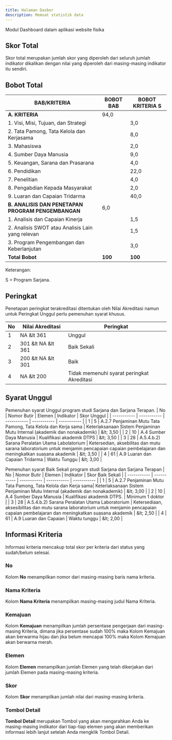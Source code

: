 ```yaml
---
title: Halaman Dasbor
description: Memuat statistik data
---
```


Modul Dashboard dalam aplikasi website fisika

## Skor Total
Skor total merupakan jumlah skor yang diperoleh dari seluruh jumlah indikator dikalikan dengan nilai yang diperoleh dari masing-masing indikator itu sendiri. 

## Bobot Total

| BAB/KRITERIA | BOBOT BAB | BOBOT KRITERIA S | 
| ----------- | ----------- | ----------- |  
| **A. KRITERIA** | 94,0 |
| 1. Visi, Misi, Tujuan, dan Strategi | | 3,0 | 
| 2. Tata Pamong, Tata Kelola dan Kerjasama | | 8,0 | 
| 3. Mahasiswa |  | 2,0 | 
| 4. Sumber Daya Manusia | | 9,0 |
| 5. Keuangan, Sarana dan Prasarana | | 4,0 | 
| 6. Pendidikan | | 22,0 |
| 7. Penelitian  | | 4,0 | 
| 8. Pengabdian Kepada Masyarakat | | 2,0 | 
| 9. Luaran dan Capaian Tridarma | | 40,0 | 
| **B. ANALISIS DAN PENETAPAN PROGRAM PENGEMBANGAN** | 6,0 |
| 1. Analisis dan Capaian Kinerja | | 1,5 |
| 2. Analisis SWOT atau Analisis Lain yang relevan | | 1,5 |
| 3. Program Pengembangan dan Keberlanjutan | | 3,0 | 
| **Total Bobot** | **100** | **100** | 

Keterangan:

S = Program Sarjana.

## Peringkat
Penetapan peringkat terakreditasi ditentukan oleh Nilai Akreditasi namun untuk Peringkat Unggul perlu pemenuhan syarat khusus.

| No | Nilai Akreditasi | Peringkat |
| ----------- | ----------- | ----------- |
| 1 | NA  &amp;lt 361 | Unggul |
| 2 | 301  &amp;lt NA  &amp;lt 361 | Baik Sekali |
| 3 | 200  &amp;lt NA  &amp;lt 301| Baik |
| 4 | NA  &amp;lt 200| Tidak memenuhi syarat peringkat Akreditasi |

## Syarat Unggul
Pemenuhan syarat Unggul program studi Sarjana dan Sarjana Terapan.
| No | Nomor Butir | Elemen | Indikator | Skor Unggul |
| ----------- | ----------- | ----------- | ----------- | ----------- |
| 1 | 5 | A.2.7 Penjaminan Mutu Tata Pamong, Tata Kelola dan Kerja sama | Keterlaksanaan Sistem Penjaminan Mutu Internal (akademik dan nonakademik) | &amp;lt; 3,50 |
| 2 | 10 | A.4 Sumber Daya Manusia | Kualifikasi akademik DTPS | &amp;lt; 3,50 |
| 3 | 28 | A.5.4.b.2)  Sarana Peralatan Utama Labolatorium | Ketersedian, aksebilitas dan mutu sarana laboratorium untuk menjamin pencapaian capaian pembelajaran dan meningkatkan suasana akademik | &amp;lt; 3,50 | 
| 4 |  61 |  A.9 Luaran dan Capaian Tridarma | Waktu Tunggu | &amp;lt; 3,00 |

Pemenuhan syarat Baik Sekali program studi Sarjana dan Sarjana Terapan
| No | Nomor Butir | Elemen | Indikator | Skor Baik Sekali |
| ----------- | ----------- | ----------- | ----------- | ----------- |
| 1 | 5 | A.2.7 Penjaminan Mutu Tata Pamong, Tata Kelola dan Kerja sama| Keterlaksanaan Sistem Penjaminan Mutu Internal (akademik dan nonakademik) | &amp;lt; 3,00 |
| 2 | 10 | A.4 Sumber Daya Manusia | Kualifikasi akademik DTPS. | Minimum 1 doktor |
| 3 | 28 | A.5.4.b.2) Sarana Peralatan Utama Laboratorium | Ketersediaan, aksesibilitas dan mutu sarana laboratorium untuk menjamin pencapaian capaian pembelajaran dan meningkatkan suasana akademik |  &amp;lt; 2,50 |
| 4 | 61 | A.9 Luaran dan Capaian | Waktu tunggu | &amp;lt; 2,00  |

## Informasi Kriteria
Informasi kriteria mencakup total skor per kriteria dari status yang sudah/belum selesai. 

### No
Kolom **No** menampilkan nomor dari masing-masing baris nama kriteria.

### Nama Kriteria
Kolom **Nama Kriteria** menampilkan masing-masing judul Nama Kriteria.

### Kemajuan
Kolom **Kemajuan** menampilkan jumlah persentase pengerjaan dari masing-masing Kriteria, dimana jika persentase sudah 100% maka Kolom Kemajuan akan berwarma hijau dan jika belum mencapai 100% maka Kolom Kemajuan akan berwarna merah.

### Elemen
Kolom **Elemen** menampilkan jumlah Elemen yang telah dikerjakan dari jumlah Elemen pada masing-masing kriteria.

### Skor
Kolom **Skor** menampilkan jumlah nilai dari masing-masing kriteria.

### Tombol Detail
**Tombol Detail** merupakan Tombol yang akan mengarahkan Anda ke masing-masing indikator dari tiap-tiap elemen yang akan memberikan informasi lebih lanjut setelah Anda mengklik Tombol Detail.
